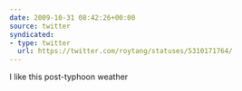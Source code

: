 ```yaml
---
date: 2009-10-31 08:42:26+00:00
source: twitter
syndicated:
- type: twitter
  url: https://twitter.com/roytang/statuses/5310171764/
---
```


I like this post-typhoon weather
